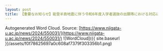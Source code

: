 ```yaml
---
layout: post
title: 【重要なお知らせ】能登半島地震に伴う令和6年度入学者選抜の出願等における対応について
---
```

Autogenerated Word Cloud.
Source\: [https://www.niigata-u.ac.jp/news/2024/550031/](https://www.niigata-u.ac.jp/news/2024/550031/)
![WordCloud]({{ site.baseurl }}/assets/f0f78625697a0c608af7379f303356b1.png)
